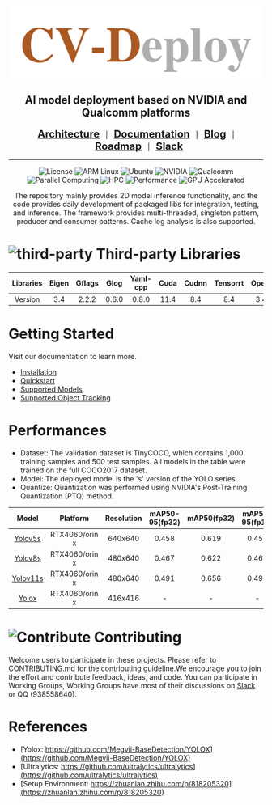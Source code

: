 <div align="center">

<img src="./docs/images/cv-deploy-light-color.png" width="500" height="140">

<h2 align="center">AI model deployment based on NVIDIA and Qualcomm platforms</h2>


[<span style="font-size:20px;">**Architecture**</span>](./docs/framework.md)&nbsp;&nbsp;&nbsp;|&nbsp;&nbsp;&nbsp;[<span style="font-size:20px;">**Documentation**</span>](https://liwuhen.cn/CVDeploy-2D)&nbsp;&nbsp;&nbsp;|&nbsp;&nbsp;&nbsp;[<span style="font-size:20px;">**Blog**</span>](https://www.zhihu.com/column/c_1839603173800697856)&nbsp;&nbsp;&nbsp;|&nbsp;&nbsp;&nbsp;[<span style="font-size:20px;">**Roadmap**</span>](./docs/roadmap.md)&nbsp;&nbsp;&nbsp;|&nbsp;&nbsp;&nbsp;[<span style="font-size:20px;">**Slack**</span>](https://app.slack.com/client/T07U5CEEXCP/C07UKUA9TCJ)


---

![License](https://img.shields.io/badge/License-Apache%202.0-blue.svg?style=for-the-badge)
![ARM Linux](https://img.shields.io/badge/ARM_Linux-FCC624?style=for-the-badge&logo=linux&logoColor=black)
![Ubuntu](https://img.shields.io/badge/Ubuntu-E95420?style=for-the-badge&logo=ubuntu&logoColor=white)
![NVIDIA](https://img.shields.io/badge/NVIDIA-%2376B900.svg?style=for-the-badge&logo=nvidia&logoColor=white)
![Qualcomm](https://img.shields.io/badge/Qualcomm-3253DC?style=for-the-badge&logo=qualcomm&logoColor=white)
![Parallel Computing](https://img.shields.io/badge/Parallel-Computing-orange?style=for-the-badge)
![HPC](https://img.shields.io/badge/HPC-High%20Performance%20Computing-blue?style=for-the-badge&logo=data:image/svg+xml;base64,PHN2ZyB4bWxucz0iaHR0cDovL3d3dy53My5vcmcvMjAwMC9zdmciIHZpZXdCb3g9IjAgMCAyNCAyNCI+PHBhdGggZmlsbD0id2hpdGUiIGQ9Ik0yMiAxN3YtMmgtM3YtM2gydi0yaDJ2LTJoLTR2N2gtN3YtN0g4djhoLTNWM0gzdjE4aDE4di00eiIvPjwvc3ZnPg==)
![Performance](https://img.shields.io/badge/Performance-Optimized-red?style=for-the-badge)
![GPU Accelerated](https://img.shields.io/badge/GPU-Accelerated-76B900?style=for-the-badge&logo=nvidia&logoColor=white)

The repository mainly provides 2D model inference functionality, and the code provides daily development of packaged libs for integration, testing, and inference. The framework provides multi-threaded, singleton pattern, producer and consumer patterns. Cache log analysis is also supported.
</div>

# ![third-party](https://img.shields.io/badge/third-party-blue) Third-party Libraries

|Libraries|Eigen|Gflags|Glog|Yaml-cpp|Cuda|Cudnn|Tensorrt|Opencv|
|:-:|:-:|:-:|:-:|:-:|:-:|:-:|:-:|:-:|
|Version|3.4|2.2.2|0.6.0|0.8.0|11.4|8.4|8.4|3.4.5|

# Getting Started
Visit our documentation to learn more.
- [Installation](./docs/source/getting_started/installation.md)
- [Quickstart](./docs/source/getting_started/Quickstart.md)
- [Supported Models](./docs/source/algorithm/Supported_Models.md)
- [Supported Object Tracking](./docs/source/algorithm/Supported_Object_Tracking.md)

# Performances
- Dataset: The validation dataset is TinyCOCO, which contains 1,000 training samples and 500 test samples. All models in the table were trained on the full COCO2017 dataset.
- Model: The deployed model is the 's' version of the YOLO series.
- Quantize: Quantization was performed using NVIDIA's Post-Training Quantization (PTQ) method.

|Model|Platform|Resolution|mAP50-95(fp32)|mAP50(fp32)|mAP50-95(fp16)|mAP50(fp16)|mAP50-95(int8)|mAP50(int8)|
|:-:|:-:|:-:|:-:|:-:|:-:|:-:|:-:|:-:|
|[Yolov5s](https://drive.google.com/drive/folders/1_0YjElSSMCbeTdD2FUbJE6zIHsHhynug)|RTX4060/orin x|640x640|0.458|0.619|0.459|0.619|0.424|0.576|-|
|[Yolov8s](https://drive.google.com/drive/folders/1_0YjElSSMCbeTdD2FUbJE6zIHsHhynug)|RTX4060/orin x|480x640|0.467|0.622|0.468|0.622|0.453|0.604|-|
|[Yolov11s](https://drive.google.com/drive/folders/1_0YjElSSMCbeTdD2FUbJE6zIHsHhynug)|RTX4060/orin x|480x640|0.491|0.656|0.491|0.657|0.458|0.607|-|
|[Yolox](https://drive.google.com/drive/folders/1_0YjElSSMCbeTdD2FUbJE6zIHsHhynug)|RTX4060/orin x|416x416|-|-|-|-|-|-|-|

# ![Contribute](https://img.shields.io/badge/how%20to%20contribute-project-brightgreen) Contributing
Welcome users to participate in these projects. Please refer to [CONTRIBUTING.md](./CONTRIBUTING.md) for the contributing guideline.We encourage you to join the effort and contribute feedback, ideas, and code. You can participate in Working Groups, Working Groups have most of their discussions on [Slack](https://app.slack.com/client/T07U5CEEXCP/C07UKUA9TCJ) or QQ (938558640).

# References
- [Yolox: https://github.com/Megvii-BaseDetection/YOLOX](https://github.com/Megvii-BaseDetection/YOLOX)
- [Ultralytics: https://github.com/ultralytics/ultralytics](https://github.com/ultralytics/ultralytics)
- [Setup Environment: https://zhuanlan.zhihu.com/p/818205320](https://zhuanlan.zhihu.com/p/818205320)
